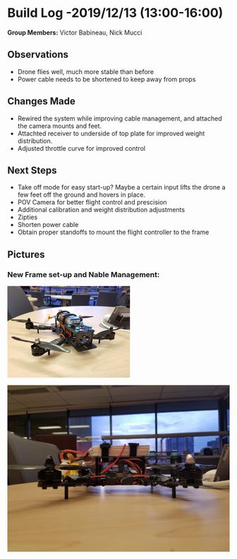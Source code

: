  # Build Log -2019/12/13  (13:00-16:00)
    
   **Group Members:**  Victor Babineau, Nick Mucci
  
   ## Observations
    
   * Drone flies well, much more stable than before
   * Power cable needs to be shortened to keep away from props
   
    
   ## Changes Made
    
   * Rewired the system while improving cable management, and attached the camera mounts and feet.
   * Attachted receiver to underside of top plate for improved weight distribution.
   * Adjusted throttle curve for improved control

   
   ## Next Steps
   
   * Take off mode for easy start-up? Maybe a certain input lifts the drone a few feet off the ground and hovers in place.
   * POV Camera for better flight control and prescision 
   * Additional calibration and weight distribution adjustments
   * Zipties
   * Shorten power cable 
   * Obtain proper standoffs to mount the flight controller to the frame
   

   ## Pictures
   
   ### New Frame set-up and Nable Management:
    
   ![Camera Mounts](https://github.com/uOttawaDrone/drone-fall-2019/blob/master/docs/img/Camera%20Mounts.jpg "Camera Mounts.jpg" )
   
   ![New Receiver Location](https://github.com/uOttawaDrone/drone-fall-2019/blob/master/docs/img/Receiver%20Location.jpg "Receiver Location.jpg" )
   
